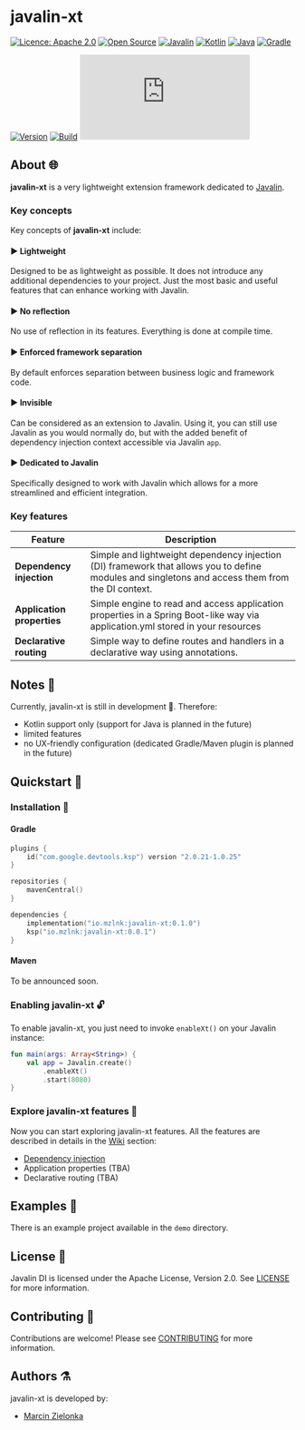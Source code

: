 # javalin-xt

[![Licence: Apache 2.0](https://img.shields.io/badge/Licence-Apache%202.0-blue.svg)](https://shields.io/)
[![Open Source](https://badges.frapsoft.com/os/v2/open-source.svg?v=103)](https://github.com/ellerbrock/open-source-badges/)
[![Javalin](https://img.shields.io/badge/Javalin-6.3.0-008abb.svg)](https://javalin.io/)
[![Kotlin](https://img.shields.io/badge/Kotlin-2.0.21-purple.svg)](https://kotlinlang.org/)
[![Java](https://img.shields.io/badge/Java-17-f5222f.svg)](https://www.java.com/)
[![Gradle](https://img.shields.io/badge/Gradle-8.5-27c2b7.svg)](https://gradle.org/)

[![Version](https://img.shields.io/badge/version-0.0.1-397ee6)](https://central.sonatype.com/artifact/io.mzlnk/javalin-xt/overview)
[![Build](https://img.shields.io/endpoint?url=https%3A%2F%2Fgist.githubusercontent.com%2Fjavalin-xt-bot%2F896b6842fd99039b5a14141bd2e80f41%2Fraw%2Fbuild.json)](#)
[![Code coverage](https://gist.githubusercontent.com/javalin-xt-bot/896b6842fd99039b5a14141bd2e80f41/raw/code-coverage.json)](#)

## About 🌐
**javalin-xt** is a very lightweight extension framework dedicated to [Javalin](https://javalin.io/).

### Key concepts

Key concepts of **javalin-xt** include:

#### ▶ Lightweight

Designed to be as lightweight as possible. It does not introduce any additional dependencies to your project. Just the most basic and useful features that can enhance working with Javalin.  

#### ▶ No reflection

No use of reflection in its features. Everything is done at compile time. 

#### ▶ Enforced framework separation

By default enforces separation between business logic and framework code.  

#### ▶ Invisible

Can be considered as an extension to Javalin. Using it, you can still use Javalin as you would normally do, but with the added benefit of dependency injection context accessible via Javalin  `app`.

#### ▶ Dedicated to Javalin

Specifically designed to work with Javalin which allows for a more streamlined and efficient integration. 

### Key features

| Feature                    | Description                                                                                                                                      |
|----------------------------|--------------------------------------------------------------------------------------------------------------------------------------------------|
| **Dependency injection**   | Simple and lightweight dependency injection (DI) framework that allows you to define modules and singletons and access them from the DI context. |
| **Application properties** | Simple engine to read and access application properties in a Spring Boot-like way via application.yml stored in your resources                   |
| **Declarative routing**    | Simple  way to define routes and handlers in a declarative way using annotations.                                                                |

## Notes 📄

Currently, javalin-xt is still in development 🚧. Therefore:

- Kotlin support only (support for Java is planned in the future)
- limited features
- no UX-friendly configuration (dedicated Gradle/Maven plugin is planned in the future)

## Quickstart 🚀

### Installation 🔧

#### Gradle

```kotlin
plugins {
    id("com.google.devtools.ksp") version "2.0.21-1.0.25"
}

repositories {
    mavenCentral()
}

dependencies {
    implementation("io.mzlnk:javalin-xt:0.1.0")
    ksp("io.mzlnk:javalin-xt:0.0.1")
}
```

#### Maven

To be announced soon.

### Enabling javalin-xt 🔓

To enable javalin-xt, you just need to invoke `enableXt()` on your Javalin instance:

```kotlin
fun main(args: Array<String>) {
    val app = Javalin.create()
        .enableXt()
        .start(8080)
}
```

### Explore javalin-xt features 🎯

Now you can start exploring javalin-xt features. All the features are described in details in
the [Wiki](https://github.com/mzlnk/javalin-xt/wiki) section:

- [Dependency injection](https://github.com/mzlnk/javalin-xt/wiki/Dependency-injection)
- Application properties (TBA)
- Declarative routing (TBA)

## Examples 📂

There is an example project available in the `demo` directory.

## License 🎫

Javalin DI is licensed under the Apache License, Version 2.0. See [LICENSE](LICENSE) for more information.

## Contributing 💪

Contributions are welcome! Please see [CONTRIBUTING](CONTRIBUTING.md) for more information.

## Authors ⚗️

javalin-xt is developed by:

- [Marcin Zielonka](https://github.com/mzlnk)

